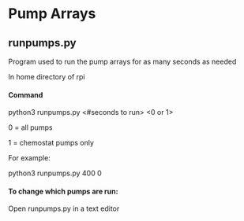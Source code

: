 # Pump Arrays

## runpumps.py

Program used to run the pump arrays for as many seconds as needed

In home directory of rpi

#### Command

python3 runpumps.py <#seconds to run>   <0 or 1>

0 = all pumps

1 = chemostat pumps only&#x20;

For example:

python3 runpumps.py 400 0

#### To change which pumps are run:

Open runpumps.py in a text editor
